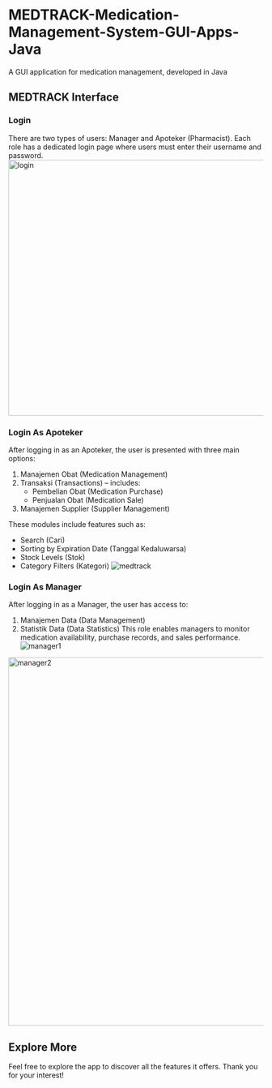 # MEDTRACK-Medication-Management-System-GUI-Apps-Java
A GUI application for medication management, developed in Java

## MEDTRACK Interface
### Login
There are two types of users: Manager and Apoteker (Pharmacist). Each role has a dedicated login page where users must enter their username and password.
<img width="960" height="505" alt="login" src="https://github.com/user-attachments/assets/cd0734ae-0e5d-4b5c-90a5-28ee4e89eda2" />

### Login As Apoteker
After logging in as an Apoteker, the user is presented with three main options:
1. Manajemen Obat (Medication Management)
2. Transaksi (Transactions) – includes:
   - Pembelian Obat (Medication Purchase)
   - Penjualan Obat (Medication Sale)
3. Manajemen Supplier (Supplier Management)

These modules include features such as:
- Search (Cari)
- Sorting by Expiration Date (Tanggal Kedaluwarsa)
- Stock Levels (Stok)
- Category Filters (Kategori)
![medtrack](https://github.com/user-attachments/assets/901f7dd6-67c2-4431-9e6b-69799ad875c4)

### Login As Manager
After logging in as a Manager, the user has access to:
1. Manajemen Data (Data Management)
2. Statistik Data (Data Statistics)
This role enables managers to monitor medication availability, purchase records, and sales performance. 
![manager1](https://github.com/user-attachments/assets/9763374a-e0d1-4396-9e7d-322630be5332)
<img width="1359" height="727" alt="manager2" src="https://github.com/user-attachments/assets/648c1d99-115d-46a0-8470-727b6dcf9a00" />

## Explore More
Feel free to explore the app to discover all the features it offers. Thank you for your interest!
